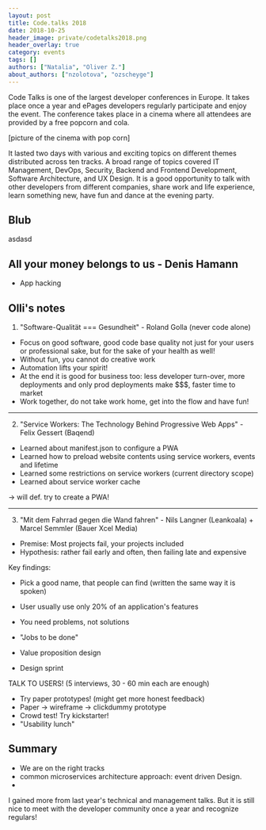 ```yaml
---
layout: post
title: Code.talks 2018
date: 2018-10-25
header_image: private/codetalks2018.png
header_overlay: true
category: events
tags: []
authors: ["Natalia", "Oliver Z."]
about_authors: ["nzolotova", "ozscheyge"]
---
```

Code Talks is one of the largest developer conferences in Europe. It takes place once a year and ePages developers regularly participate and enjoy the event. The conference takes place in a cinema where all attendees are provided by a free popcorn and cola.

[picture of the cinema with pop corn]

It lasted two days with various and exciting topics on different themes distributed across ten tracks. A broad range of topics covered IT Management, DevOps, Security, Backend and Frontend Development, Software Architecture, and UX Design.
It is a good opportunity to talk with other developers from different companies, share work and life experience, learn something new, have fun and dance at the  evening party.

## Blub

asdasd

## All your money belongs to us - Denis Hamann

* App hacking

## Olli's notes

1. "Software-Qualität === Gesundheit" - Roland Golla (never code alone)

* Focus on good software, good code base quality not just for your users or professional sake, but for the sake of your health as well!
* Without fun, you cannot do creative work
* Automation lifts your spirit!
* At the end it is good for business too: less developer turn-over, more deployments and only prod deployments make $$$, faster time to market
* Work together, do not take work home, get into the flow and have fun!

---

2. "Service Workers: The Technology Behind Progressive Web Apps" - Felix Gessert (Baqend)

* Learned about manifest.json to configure a PWA
* Learned how to preload website contents using service workers, events and lifetime
* Learned some restrictions on service workers (current directory scope)
* Learned about service worker cache

-> will def. try to create a PWA!

---

3. "Mit dem Fahrrad gegen die Wand fahren" - Nils Langner (Leankoala) + Marcel Semmler (Bauer Xcel Media)

* Premise: Most projects fail, your projects included
* Hypothesis: rather fail early and often, then failing late and expensive

Key findings:

* Pick a good name, that people can find (written the same way it is spoken)
* User usually use only 20% of an application's features

* You need problems, not solutions
* "Jobs to be done"
* Value proposition design
* Design sprint

TALK TO USERS! (5 interviews, 30 - 60 min each are enough)

* Try paper prototypes! (might get more honest feedback)
* Paper -> wireframe -> clickdummy prototype
* Crowd test! Try kickstarter!
* "Usability lunch"

## Summary
- We are on the right tracks
- common microservices architecture approach: event driven Design.
-

I gained more from last year's technical and management talks. But it is still nice to meet with the developer community once a year and recognize regulars!
